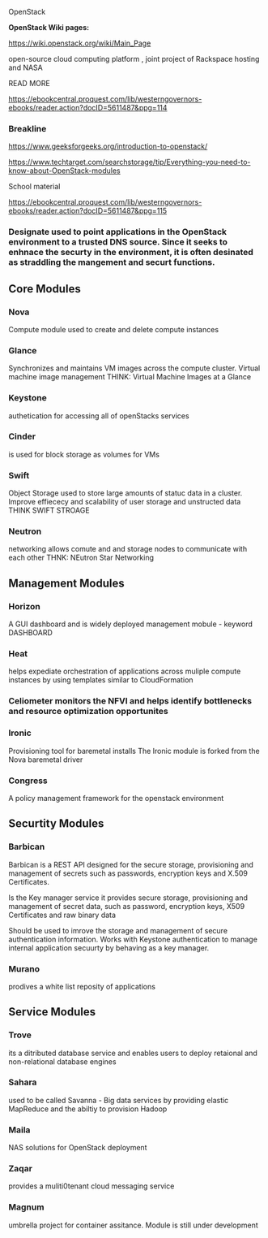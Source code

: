 OpenStack

**OpenStack Wiki pages:**

https://wiki.openstack.org/wiki/Main_Page

open-source cloud computing platform , joint project of Rackspace hosting and NASA

READ MORE

https://ebookcentral.proquest.com/lib/westerngovernors-ebooks/reader.action?docID=5611487&ppg=114

### Breakline

https://www.geeksforgeeks.org/introduction-to-openstack/

https://www.techtarget.com/searchstorage/tip/Everything-you-need-to-know-about-OpenStack-modules

School material

https://ebookcentral.proquest.com/lib/westerngovernors-ebooks/reader.action?docID=5611487&ppg=115

### Designate used to point applications in the OpenStack environment to a trusted DNS source. Since it seeks to enhnace the securty in the environment, it is often desinated as straddling the mangement and securt functions.




## Core Modules

### Nova 
Compute module used to create and delete compute instances

### Glance
Synchronizes and maintains VM images across the compute cluster. Virtual machine image management THINK: Virtual Machine Images at a Glance

### Keystone
 authetication for accessing all of openStacks services

### Cinder
 is used for block storage as volumes for VMs

### Swift
 Object Storage used to store large amounts of statuc data in a cluster. Improve effiececy and scalability of user storage and unstructed data THINK SWIFT STROAGE

### Neutron
 networking allows comute and and storage nodes to communicate with each other THNK: NEutron Star Networking


## Management Modules 

### Horizon
A GUI dashboard and is widely deployed management mobule - keyword DASHBOARD 

### Heat 
helps expediate orchestration of applications across muliple compute instances by using templates similar to CloudFormation

### Celiometer monitors the NFVI and helps identify bottlenecks and resource optimization opportunites 

### Ironic 
Provisioning tool for baremetal installs The Ironic module is forked from the Nova baremetal driver

### Congress
A policy management framework for the openstack environment


## Securtity Modules 

### Barbican

Barbican is a REST API designed for the secure storage, provisioning and management of secrets such as passwords, encryption keys and X.509 Certificates. 

Is the Key manager service it provides secure storage, provisioning and management of secret data, such as password, encryption keys, X509 Certificates and raw binary data

Should be used to imrove the storage and management of secure authentication information. Works with Keystone authentication to manage internal application secuurty by behaving as a key manager.

### Murano
 prodives a white list reposity of applications


## Service Modules 

### Trove
 its a ditributed database service and enables users to deploy retaional and non-relational database engines

### Sahara
 used to be called Savanna - Big data services by providing elastic MapReduce and the abiltiy to provision Hadoop

### Maila
 NAS solutions for OpenStack deployment

### Zaqar
 provides a muliti0tenant cloud messaging service

### Magnum
 umbrella project for container assitance. Module is still under development
